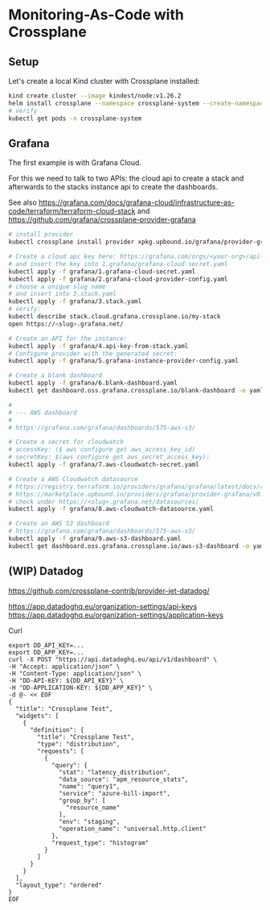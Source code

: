 # Monitoring-As-Code with Crossplane

## Setup

Let's create a local Kind cluster with Crossplane installed:
```sh
kind create cluster --image kindest/node:v1.26.2
helm install crossplane --namespace crossplane-system --create-namespace crossplane-stable/crossplane
# verify
kubectl get pods -n crossplane-system
```

## Grafana
The first example is with Grafana Cloud. 

For this we need to talk to two APIs: the cloud api to create a stack and afterwards to the stacks instance api to create the dashboards.

See also https://grafana.com/docs/grafana-cloud/infrastructure-as-code/terraform/terraform-cloud-stack and https://github.com/grafana/crossplane-provider-grafana

```sh
# install provider
kubectl crossplane install provider xpkg.upbound.io/grafana/provider-grafana:v0.3.0

# Create a cloud api key here: https://grafana.com/orgs/<your-org>/api-keys
# and insert the key into 1.grafana/grafana-cloud-secret.yaml
kubectl apply -f grafana/1.grafana-cloud-secret.yaml
kubectl apply -f grafana/2.grafana-cloud-provider-config.yaml
# choose a unique slug name
# and insert into 3.stack.yaml
kubectl apply -f grafana/3.stack.yaml
# verify:
kubectl describe stack.cloud.grafana.crossplane.io/my-stack
open https://<slug>.grafana.net/

# Create an API for the instance:
kubectl apply -f grafana/4.api-key-from-stack.yaml
# Configure provider with the generated secret:
kubectl apply -f grafana/5.grafana-instance-provider-config.yaml

# Create a blank dashboard
kubectl apply -f grafana/6.blank-dashboard.yaml
kubectl get dashboard.oss.grafana.crossplane.io/blank-dashboard -o yaml | yq .status.atProvider.url

#
# --- AWS dashboard
#
# https://grafana.com/grafana/dashboards/575-aws-s3/

# Create a secret for cloudwatch
# accessKey: ($ aws configure get aws_access_key_id)
# secretKey: $(aws configure get aws_secret_access_key):
kubectl apply -f grafana/7.aws-cloudwatch-secret.yaml

# Create a AWS Cloudwatch datasource
# https://registry.terraform.io/providers/grafana/grafana/latest/docs/resources/data_source
# https://marketplace.upbound.io/providers/grafana/provider-grafana/v0.3.0/resources/oss.grafana.crossplane.io/DataSource/v1alpha1
# check under https://<slug>.grafana.net/datasources/
kubectl apply -f grafana/8.aws-cloudwatch-datasource.yaml

# Create an AWS S3 dashboard
# https://grafana.com/grafana/dashboards/575-aws-s3/
kubectl apply -f grafana/9.aws-s3-dashboard.yaml
kubectl get dashboard.oss.grafana.crossplane.io/aws-s3-dashboard -o yaml | yq .status.atProvider.url
```

## (WIP) Datadog
https://github.com/crossplane-contrib/provider-jet-datadog/

https://app.datadoghq.eu/organization-settings/api-keys
https://app.datadoghq.eu/organization-settings/application-keys

Curl
```
export DD_API_KEY=...
export DD_APP_KEY=...
curl -X POST "https://api.datadoghq.eu/api/v1/dashboard" \
-H "Accept: application/json" \
-H "Content-Type: application/json" \
-H "DD-API-KEY: ${DD_API_KEY}" \
-H "DD-APPLICATION-KEY: ${DD_APP_KEY}" \
-d @- << EOF
{
  "title": "Crossplane Test",
  "widgets": [
    {
      "definition": {
        "title": "Crossplane Test",
        "type": "distribution",
        "requests": [
          {
            "query": {
              "stat": "latency_distribution",
              "data_source": "apm_resource_stats",
              "name": "query1",
              "service": "azure-bill-import",
              "group_by": [
                "resource_name"
              ],
              "env": "staging",
              "operation_name": "universal.http.client"
            },
            "request_type": "histogram"
          }
        ]
      }
    }
  ],
  "layout_type": "ordered"
}
EOF
```